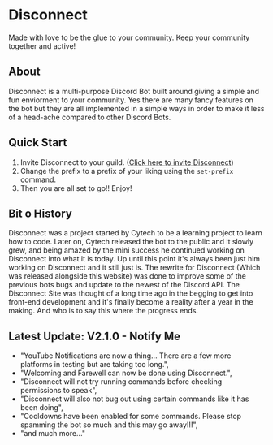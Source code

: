 # Disconnect

Made with love to be the glue to your community. Keep your community together and active!

## About

Disconnect is a multi-purpose Discord Bot built around giving a simple and fun enviorment to your community. Yes there are many fancy features on the bot but they are all implemented in a simple ways in order to make it less of a head-ache compared to other Discord Bots.

## Quick Start

1. Invite Disconnect to your guild. ([Click here to invite Disconnect](https://disconnectbot.com/invite.html))
2. Change the prefix to a prefix of your liking using the `set-prefix` command.
3. Then you are all set to go!! Enjoy!

## Bit o History

Disconnect was a project started by Cytech to be a learning project to learn how to code. Later on, Cytech released the bot to the public and it slowly grew, and being amazed by the mini success he continued working on Disconnect into what it is today. Up until this point it's always been just him working on Disconnect and it still just is. The rewrite for Disconnect (Which was released alongside this website) was done to improve some of the previous bots bugs and update to the newest of the Discord API. The Disconnect Site was thought of a long time ago in the begging to get into front-end development and it's finally become a reality after a year in the making. And who is to say this where the progress ends.

## Latest Update: V2.1.0 - **Notify Me**

-   "YouTube Notifications are now a thing... There are a few more platforms in testing but are taking too long.",
-   "Welcoming and Farewell can now be done using Disconnect.",
-   "Disconnect will not try running commands before checking permissions to speak",
-   "Disconnect will also not bug out using certain commands like it has been doing",
-   "Cooldowns have been enabled for some commands. Please stop spamming the bot so much and this may go away!!!",
-   "and much more..."
